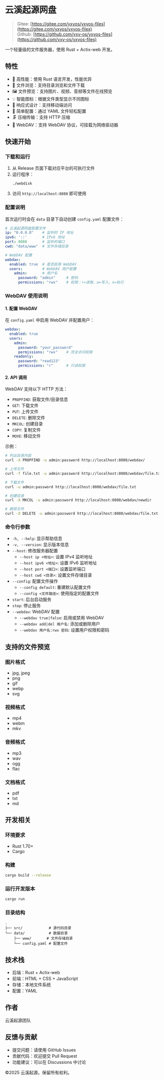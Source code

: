 # 云溪起源网盘

> Gitee: [https://gitee.com/yxyos/yxyos-files](https://gitee.com/yxyos/yxyos-files)<br>
> Github: [https://github.com/yxy-os/yxyos-files](https://github.com/yxy-os/yxyos-files)

一个轻量级的文件服务器，使用 Rust + Actix-web 开发。

## 特性

- 🚀 高性能：使用 Rust 语言开发，性能优异
- 📁 文件浏览：支持目录浏览和文件下载
- 🖼️ 文件预览：支持图片、视频、音频等文件在线预览
- 💡 智能图标：根据文件类型显示不同图标
- 📱 响应式设计：支持移动端访问
- 🔧 简单配置：通过 YAML 文件轻松配置
- 🗜️ 压缩传输：支持 HTTP 压缩
- 📂 WebDAV：支持 WebDAV 协议，可挂载为网络驱动器

## 快速开始

### 下载和运行

1. 从 Release 页面下载对应平台的可执行文件
2. 运行程序：
   ```bash
   ./webdisk
   ```
3. 访问 `http://localhost:8080` 即可使用

### 配置说明

首次运行时会在 `data` 目录下自动创建 `config.yaml` 配置文件：

```yaml
# 云溪起源网盘配置文件
ip: "0.0.0.0"    # 监听的 IP 地址
ipv6: '::'       # IPv6 地址
port: 8080       # 监听的端口
cwd: "data/www"  # 文件存储目录

# WebDAV 配置
webdav:
  enabled: true  # 是否启用 WebDAV
  users:         # WebDAV 用户配置
    admin:       # 用户名
      password: "admin"     # 密码
      permissions: "rwx"    # 权限：r=读取，w=写入，x=执行
```

### WebDAV 使用说明

#### 1. 配置 WebDAV

在 `config.yaml` 中启用 WebDAV 并配置用户：

```yaml
webdav:
  enabled: true
  users:
    admin:
      password: "your_password"
      permissions: "rwx"    # 完全访问权限
    readonly:
      password: "read123"
      permissions: "r"      # 只读权限
```

#### 2. API 调用

WebDAV 支持以下 HTTP 方法：

- `PROPFIND`: 获取文件/目录信息
- `GET`: 下载文件
- `PUT`: 上传文件
- `DELETE`: 删除文件
- `MKCOL`: 创建目录
- `COPY`: 复制文件
- `MOVE`: 移动文件

示例：
```bash
# 列出目录内容
curl -X PROPFIND -u admin:password http://localhost:8080/webdav/

# 上传文件
curl -T file.txt -u admin:password http://localhost:8080/webdav/file.txt

# 下载文件
curl -u admin:password http://localhost:8080/webdav/file.txt

# 创建目录
curl -X MKCOL -u admin:password http://localhost:8080/webdav/newdir

# 删除文件
curl -X DELETE -u admin:password http://localhost:8080/webdav/file.txt
```

### 命令行参数

- `-h, --help`: 显示帮助信息
- `-v, --version`: 显示版本信息
- `--host`: 修改服务器配置
  - `--host ip <地址>`: 设置 IPv4 监听地址
  - `--host ipv6 <地址>`: 设置 IPv6 监听地址
  - `--host port <端口>`: 设置监听端口
  - `--host cwd <目录>`: 设置文件存储目录
- `--config`: 配置文件操作
  - `--config default`: 重建默认配置文件
  - `--config <文件路径>`: 使用指定的配置文件
- `start`: 后台启动服务
- `stop`: 停止服务
- `--webdav`: WebDAV 配置
  - `--webdav true|false`: 启用或禁用 WebDAV
  - `--webdav add|del 用户名`: 添加或删除用户
  - `--webdav 用户名:rwx 密码`: 设置用户权限和密码

## 支持的文件预览

### 图片格式
- jpg, jpeg
- png
- gif
- webp
- svg

### 视频格式
- mp4
- webm
- mkv

### 音频格式
- mp3
- wav
- ogg
- flac

### 文档格式
- pdf
- txt
- md

## 开发相关

### 环境要求

- Rust 1.70+
- Cargo

### 构建

```bash
cargo build --release
```

### 运行开发版本

```bash
cargo run
```

### 目录结构

```
.
├── src/            # 源代码目录
└── data/           # 数据目录
    ├── www/       # 文件存储目录
    └── config.yaml # 配置文件
```

## 技术栈

- 后端：Rust + Actix-web
- 前端：HTML + CSS + JavaScript
- 存储：本地文件系统
- 配置：YAML

## 作者

云溪起源团队

## 反馈与贡献

- 提交问题：请使用 GitHub Issues
- 贡献代码：欢迎提交 Pull Request
- 功能建议：可以在 Discussions 中讨论

©2025 云溪起源。保留所有权利。
